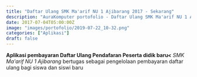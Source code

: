 ```yaml
---
title: "Daftar Ulang SMK Ma'arif NU 1 Ajibarang 2017 - Sekarang"
description: "AuraKomputer portofolio - Daftar Ulang SMK Ma'arif NU 1 Ajibarang 2017 - Sekarang"
date: 2017-07-04T05:00:00Z
image: "images/portofolio/2019-07-22_10-32.png"
categories: ["Aplikasi"]
draft: false
---
```


**Aplikasi pembayaran Daftar Ulang Pendafaran Peserta didik baru<** _SMK
Ma'arif NU 1 Ajibarang_ bertugas sebagai pengelolaan pembayaran
daftar ulang bagi siswa dan siswi baru
